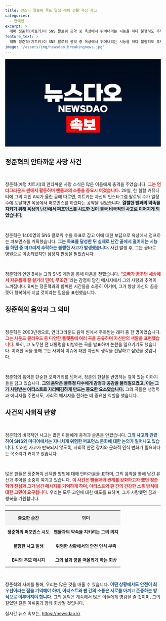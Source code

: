 ```yaml
---
title: 인스타 팔로워 목표 달성 래퍼 건물 옥상 사고
categories:
  - 연예인
excerpt: >
  래퍼 정준혁(치트키)이 SNS 팔로워 공약 중 옥상에서 뛰어내리는 시늉을 하다 불행히도 추락해 사망했다. 고인의 연인이 애도 메시지를 남긴 가운데, 정씨는 언더그라운드 씬에서 활동하며 주목받던 아티스트였다.
feature_text: >
  래퍼 정준혁(치트키)이 SNS 팔로워 공약 중 옥상에서 뛰어내리는 시늉을 하다 불행히도 추락해 사망했다. 고인의 연인이 애도 메시지를 남긴 가운데, 정씨는 언더그라운드 씬에서 활동하며 주목받던 아티스트였다.
image: '/assets/img/newsdao_breakingnews.jpg'
---
```


<p><img src="/assets/img/newsdao_breakingnews.jpg" alt="pcversion 속보" /></p>

<h2 data-ke-size="size26">정준혁의 안타까운 사망 사건</h2>

<p data-ke-size="size16">&nbsp;</p>

<p>정준혁(예명 치트키)의 안타까운 사망 소식은 많은 이들에게 충격을 주었습니다. <b><span style="color: #ee2323;">그는 언더그라운드 씬에서 활동하며 팬들과의 소통을 중요시 여겼습니다.</span></b> 29일, 한 힙합 커뮤니티에 그의 지인 A씨가 올린 글에 따르면, 치트키는 자신의 인스타그램 팔로워 수가 일정 수에 도달하면 옥상에서 퍼포먼스를 하겠다는 공약을 걸었습니다. <b><span style="background-color: #21538527;">열렬한 팬과의 약속을 지키기 위해 옥상의 난간에서 퍼포먼스를 시도한 것이 결국 비극적인 사고로 이어지게 되었습니다.</span></b></p>

<p data-ke-size="size16">&nbsp;</p>

<p>정준혁은 1400명의 SNS 팔로워 수를 목표로 잡고 이에 대한 보답으로 옥상에서 점프하는 퍼포먼스를 계획했습니다. <b><span style="color: #1a5490;">그는 목표를 달성한 뒤 실제로 난간 끝에서 떨어지는 시늉을 하던 중 미끄러져 추락하는 불행한 사고가 발생했습니다. </span></b> 사건 발생 후, 그는 곧바로 병원으로 이송되었지만 심정지 판정을 받았습니다.</p>

<p data-ke-size="size16">&nbsp;</p>

<p>정준혁의 연인 B씨는 그의 SNS 계정을 통해 마음을 전했습니다. <b><span style="color: #ee2323;">“오빠가 꿈꾸던 세상에서 자유롭게 잘 살거라 믿어, 무조건”</span></b>라는 감정이 담긴 메시지에서 그의 사랑과 추억이 느껴집니다. B씨는 정준혁과의 함께한 시간들을 소중히 여기며, 그가 항상 자신의 꿈을 쫓아 행복하게 지낼 것이라는 믿음을 표현했습니다.</p>

<h2 data-ke-size="size26">정준혁의 음악과 그 의미</h2>

<p data-ke-size="size16">&nbsp;</p>

<p>정준혁은 2003년생으로, 언더그라운드 음악 씬에서 주목받는 래퍼 중 한 명이었습니다. <b><span style="color: #ee2323;">그는 사운드 클라우드 등 다양한 플랫폼에 여러 곡을 공유하며 자신만의 색깔을 표현했습니다.</span></b> 특히, 고 노무현 전 대통령을 비방하는 곡을 발표하며 논란을 일으키기도 했습니다. 이러한 곡을 통해 그는 사회적 이슈에 대한 자신의 생각을 전달하고 싶었을 것입니다.</p>

<p data-ke-size="size16">&nbsp;</p>

<p>정준혁의 음악은 단순한 오락거리를 넘어서, 청춘의 현실을 반영하는 깊이 있는 이야기들을 담고 있습니다. <b><span style="background-color: #21538527;">그의 음악은 불특정 다수에게 감정과 공감을 불러일으켰고, 이는 그가 사랑받는 아티스트로 자리매김하게 만드는 중요한 요소였습니다.</span></b> 그의 곡들은 생명력과 에너지를 주면서도, 사회적 메시지를 전하는 데 중요한 역할을 했습니다.</p>

<h2 data-ke-size="size26">사건의 사회적 반향</h2>

<p data-ke-size="size16">&nbsp;</p>

<p>정준혁의 비극적인 사고는 많은 이들에게 충격과 슬픔을 안겼습니다. <b><span style="color: #1a5490;">그의 사고와 관련하여 SNS와 미디어에서는 지나치게 위험한 퍼포먼스 문화에 대한 논의가 일어나고 있습니다.</span></b> 이러한 사고가 반복되지 않도록, 사회적 안전 장치와 문화적 인식 변화가 필요하다는 목소리가 커지고 있습니다.</p>

<p data-ke-size="size16">&nbsp;</p>

<p>많은 팬들은 정준혁이 선택한 방법에 대해 안타까움을 표하며, 그의 음악을 통해 남긴 유산과 추억을 소중히 여기고 있습니다. <b><span style="color: #ee2323;">이 사건은 팬들과의 관계를 강화하고자 했던 정준혁의 진심과 그가 남긴 메시지를 기억하게 하며, 아티스트와 팬 간의 건강한 소통 방식에 대한 고민이 요구됩니다.</span></b> 우리는 모두 고인에 대한 애도를 표하며, 그가 사랑했던 꿈과 행복을 기원합니다.</p>

<hr>

<table style="width: 100%; border-collapse: collapse;">
    <tr>
        <th style="text-align: center; height: 40px; background-color: #f2f2f2;"><b>중요한 순간</b></th>
        <th style="text-align: center; height: 40px; background-color: #f2f2f2;"><b>의미</b></th>
    </tr>
    <tr>
        <td style="text-align: center; height: 40px;"><b>정준혁의 퍼포먼스 시도</b></td>
        <td style="text-align: center; height: 40px;"><b>팬들과의 약속을 지키려는 그의 의지</b></td>
    </tr>
    <tr>
        <td style="text-align: center; height: 40px;"><b>불행한 사고 발생</b></td>
        <td style="text-align: center; height: 40px;"><b>위험한 상황에서의 안전 인식 부족</b></td>
    </tr>
    <tr>
        <td style="text-align: center; height: 40px;"><b>B씨의 추모 메시지</b></td>
        <td style="text-align: center; height: 40px;"><b>그의 삶과 꿈을 떠올리게 하는 회상</b></td>
    </tr>
</table>

<p data-ke-size="size16">&nbsp;</p>

<p>정준혁의 사례를 통해, 우리는 많은 것을 배울 수 있습니다. <b><span style="color: #1a5490;">어떤 상황에서도 안전이 최우선이라는 점을 기억해야 하며, 아티스트와 팬 간의 소통은 서로를 아끼고 존중하는 방식으로 이루어져야 합니다.</span></b> 그의 음악은 계속해서 많은 이들에게 영감을 줄 것이며, 그의 길었던 길은 아쉬움과 함께 회상될 것입니다.</p>
실시간 뉴스 속보는, <a href="https://newsdao.kr" rel="dofollow">https://newsdao.kr</a>


